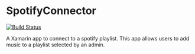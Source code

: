 # SpotifyConnector
[![Build Status](https://dev.azure.com/seansnel/SpotifyConnector/_apis/build/status/SeanSnel.SpotifyConnector?branchName=master)](https://dev.azure.com/seansnel/SpotifyConnector/_build/latest?definitionId=1&branchName=master)

A Xamarin app to connect to a spotify playlist. This app allows users to add music to a playlist selected by an admin.
